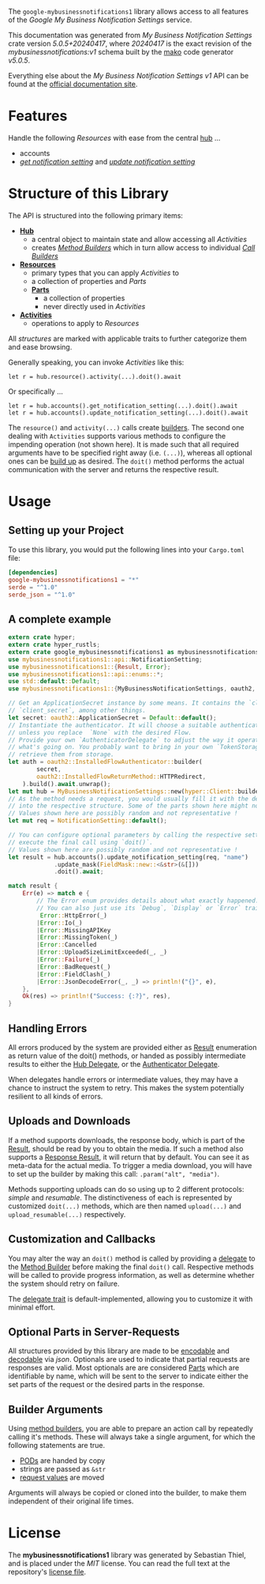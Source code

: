 <!---
DO NOT EDIT !
This file was generated automatically from 'src/generator/templates/api/README.md.mako'
DO NOT EDIT !
-->
The `google-mybusinessnotifications1` library allows access to all features of the *Google My Business Notification Settings* service.

This documentation was generated from *My Business Notification Settings* crate version *5.0.5+20240417*, where *20240417* is the exact revision of the *mybusinessnotifications:v1* schema built by the [mako](http://www.makotemplates.org/) code generator *v5.0.5*.

Everything else about the *My Business Notification Settings* *v1* API can be found at the
[official documentation site](https://developers.google.com/my-business/).
# Features

Handle the following *Resources* with ease from the central [hub](https://docs.rs/google-mybusinessnotifications1/5.0.5+20240417/google_mybusinessnotifications1/MyBusinessNotificationSettings) ...

* accounts
 * [*get notification setting*](https://docs.rs/google-mybusinessnotifications1/5.0.5+20240417/google_mybusinessnotifications1/api::AccountGetNotificationSettingCall) and [*update notification setting*](https://docs.rs/google-mybusinessnotifications1/5.0.5+20240417/google_mybusinessnotifications1/api::AccountUpdateNotificationSettingCall)




# Structure of this Library

The API is structured into the following primary items:

* **[Hub](https://docs.rs/google-mybusinessnotifications1/5.0.5+20240417/google_mybusinessnotifications1/MyBusinessNotificationSettings)**
    * a central object to maintain state and allow accessing all *Activities*
    * creates [*Method Builders*](https://docs.rs/google-mybusinessnotifications1/5.0.5+20240417/google_mybusinessnotifications1/client::MethodsBuilder) which in turn
      allow access to individual [*Call Builders*](https://docs.rs/google-mybusinessnotifications1/5.0.5+20240417/google_mybusinessnotifications1/client::CallBuilder)
* **[Resources](https://docs.rs/google-mybusinessnotifications1/5.0.5+20240417/google_mybusinessnotifications1/client::Resource)**
    * primary types that you can apply *Activities* to
    * a collection of properties and *Parts*
    * **[Parts](https://docs.rs/google-mybusinessnotifications1/5.0.5+20240417/google_mybusinessnotifications1/client::Part)**
        * a collection of properties
        * never directly used in *Activities*
* **[Activities](https://docs.rs/google-mybusinessnotifications1/5.0.5+20240417/google_mybusinessnotifications1/client::CallBuilder)**
    * operations to apply to *Resources*

All *structures* are marked with applicable traits to further categorize them and ease browsing.

Generally speaking, you can invoke *Activities* like this:

```Rust,ignore
let r = hub.resource().activity(...).doit().await
```

Or specifically ...

```ignore
let r = hub.accounts().get_notification_setting(...).doit().await
let r = hub.accounts().update_notification_setting(...).doit().await
```

The `resource()` and `activity(...)` calls create [builders][builder-pattern]. The second one dealing with `Activities`
supports various methods to configure the impending operation (not shown here). It is made such that all required arguments have to be
specified right away (i.e. `(...)`), whereas all optional ones can be [build up][builder-pattern] as desired.
The `doit()` method performs the actual communication with the server and returns the respective result.

# Usage

## Setting up your Project

To use this library, you would put the following lines into your `Cargo.toml` file:

```toml
[dependencies]
google-mybusinessnotifications1 = "*"
serde = "^1.0"
serde_json = "^1.0"
```

## A complete example

```Rust
extern crate hyper;
extern crate hyper_rustls;
extern crate google_mybusinessnotifications1 as mybusinessnotifications1;
use mybusinessnotifications1::api::NotificationSetting;
use mybusinessnotifications1::{Result, Error};
use mybusinessnotifications1::api::enums::*;
use std::default::Default;
use mybusinessnotifications1::{MyBusinessNotificationSettings, oauth2, hyper, hyper_rustls, chrono, FieldMask};

// Get an ApplicationSecret instance by some means. It contains the `client_id` and
// `client_secret`, among other things.
let secret: oauth2::ApplicationSecret = Default::default();
// Instantiate the authenticator. It will choose a suitable authentication flow for you,
// unless you replace  `None` with the desired Flow.
// Provide your own `AuthenticatorDelegate` to adjust the way it operates and get feedback about
// what's going on. You probably want to bring in your own `TokenStorage` to persist tokens and
// retrieve them from storage.
let auth = oauth2::InstalledFlowAuthenticator::builder(
        secret,
        oauth2::InstalledFlowReturnMethod::HTTPRedirect,
    ).build().await.unwrap();
let mut hub = MyBusinessNotificationSettings::new(hyper::Client::builder().build(hyper_rustls::HttpsConnectorBuilder::new().with_native_roots().unwrap().https_or_http().enable_http1().build()), auth);
// As the method needs a request, you would usually fill it with the desired information
// into the respective structure. Some of the parts shown here might not be applicable !
// Values shown here are possibly random and not representative !
let mut req = NotificationSetting::default();

// You can configure optional parameters by calling the respective setters at will, and
// execute the final call using `doit()`.
// Values shown here are possibly random and not representative !
let result = hub.accounts().update_notification_setting(req, "name")
             .update_mask(FieldMask::new::<&str>(&[]))
             .doit().await;

match result {
    Err(e) => match e {
        // The Error enum provides details about what exactly happened.
        // You can also just use its `Debug`, `Display` or `Error` traits
         Error::HttpError(_)
        |Error::Io(_)
        |Error::MissingAPIKey
        |Error::MissingToken(_)
        |Error::Cancelled
        |Error::UploadSizeLimitExceeded(_, _)
        |Error::Failure(_)
        |Error::BadRequest(_)
        |Error::FieldClash(_)
        |Error::JsonDecodeError(_, _) => println!("{}", e),
    },
    Ok(res) => println!("Success: {:?}", res),
}

```
## Handling Errors

All errors produced by the system are provided either as [Result](https://docs.rs/google-mybusinessnotifications1/5.0.5+20240417/google_mybusinessnotifications1/client::Result) enumeration as return value of
the doit() methods, or handed as possibly intermediate results to either the
[Hub Delegate](https://docs.rs/google-mybusinessnotifications1/5.0.5+20240417/google_mybusinessnotifications1/client::Delegate), or the [Authenticator Delegate](https://docs.rs/yup-oauth2/*/yup_oauth2/trait.AuthenticatorDelegate.html).

When delegates handle errors or intermediate values, they may have a chance to instruct the system to retry. This
makes the system potentially resilient to all kinds of errors.

## Uploads and Downloads
If a method supports downloads, the response body, which is part of the [Result](https://docs.rs/google-mybusinessnotifications1/5.0.5+20240417/google_mybusinessnotifications1/client::Result), should be
read by you to obtain the media.
If such a method also supports a [Response Result](https://docs.rs/google-mybusinessnotifications1/5.0.5+20240417/google_mybusinessnotifications1/client::ResponseResult), it will return that by default.
You can see it as meta-data for the actual media. To trigger a media download, you will have to set up the builder by making
this call: `.param("alt", "media")`.

Methods supporting uploads can do so using up to 2 different protocols:
*simple* and *resumable*. The distinctiveness of each is represented by customized
`doit(...)` methods, which are then named `upload(...)` and `upload_resumable(...)` respectively.

## Customization and Callbacks

You may alter the way an `doit()` method is called by providing a [delegate](https://docs.rs/google-mybusinessnotifications1/5.0.5+20240417/google_mybusinessnotifications1/client::Delegate) to the
[Method Builder](https://docs.rs/google-mybusinessnotifications1/5.0.5+20240417/google_mybusinessnotifications1/client::CallBuilder) before making the final `doit()` call.
Respective methods will be called to provide progress information, as well as determine whether the system should
retry on failure.

The [delegate trait](https://docs.rs/google-mybusinessnotifications1/5.0.5+20240417/google_mybusinessnotifications1/client::Delegate) is default-implemented, allowing you to customize it with minimal effort.

## Optional Parts in Server-Requests

All structures provided by this library are made to be [encodable](https://docs.rs/google-mybusinessnotifications1/5.0.5+20240417/google_mybusinessnotifications1/client::RequestValue) and
[decodable](https://docs.rs/google-mybusinessnotifications1/5.0.5+20240417/google_mybusinessnotifications1/client::ResponseResult) via *json*. Optionals are used to indicate that partial requests are responses
are valid.
Most optionals are are considered [Parts](https://docs.rs/google-mybusinessnotifications1/5.0.5+20240417/google_mybusinessnotifications1/client::Part) which are identifiable by name, which will be sent to
the server to indicate either the set parts of the request or the desired parts in the response.

## Builder Arguments

Using [method builders](https://docs.rs/google-mybusinessnotifications1/5.0.5+20240417/google_mybusinessnotifications1/client::CallBuilder), you are able to prepare an action call by repeatedly calling it's methods.
These will always take a single argument, for which the following statements are true.

* [PODs][wiki-pod] are handed by copy
* strings are passed as `&str`
* [request values](https://docs.rs/google-mybusinessnotifications1/5.0.5+20240417/google_mybusinessnotifications1/client::RequestValue) are moved

Arguments will always be copied or cloned into the builder, to make them independent of their original life times.

[wiki-pod]: http://en.wikipedia.org/wiki/Plain_old_data_structure
[builder-pattern]: http://en.wikipedia.org/wiki/Builder_pattern
[google-go-api]: https://github.com/google/google-api-go-client

# License
The **mybusinessnotifications1** library was generated by Sebastian Thiel, and is placed
under the *MIT* license.
You can read the full text at the repository's [license file][repo-license].

[repo-license]: https://github.com/Byron/google-apis-rsblob/main/LICENSE.md

